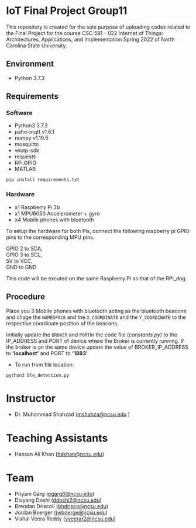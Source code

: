 # IoT Final Project Group11

This repository is created for the sole purpose of uploading codes related to the Final Project for the course CSC 591 - 022 Internet of Things: Architectures, Applications, and Implementation Spring 2022 of North Carolina State University.

## Environment
- Python 3.7.3

## Requirements
### Software
- Python3 3.7.3
- paho-mqtt v1.6.1
- numpy v1.19.5
- mosquitto 
- wiotp-sdk
- requests
- RPi.GPIO
- MATLAB

```
pip install requirements.txt
```

### Hardware
- x1 Raspberry Pi 3b
- x1 MPU6050 Accelerometer + gyro
- x4 Mobile phones with bluetooth

To setup the hardware for both Pis, connect the following raspberry pi GPIO pins to the corresponding MPU pins. 

GPIO 2 to SDA, <br />
GPIO 3 to SCL, <br />
5V to VCC, <br />
GND to GND <br />

This code will be excuted on the same Raspberry Pi as that of the RPI_dog.


## Procedure

Place you 3 Mobile phones with bluetooth acting as the bluetooth beacons and chage the `NAMESPACE` and the `X_COORDINATE` and the `Y_COORDINATE` to the respective coordinate position of the beacons.

Initially update the `BROKER` and `PORT`in the code file (*constants.py*) to the IP_ADDRESS and PORT of device where the Broker is currently running. If the broker is on the same device update the value of BROKER_IP_ADDRESS to **'localhost'** and PORT to **'1883'**

- To run from file location: 

```
python3 ble_detection.py
```

# Instructor
- Dr. Muhammad Shahzad (mshahza@ncsu.edu )

# Teaching Assistants
- Hassan Ali Khan (hakhan@ncsu.edu)

# Team
- Priyam Garg (pgarg6@ncsu.edu)
- Divyang Doshi	(ddoshi2@ncsu.edu)
- Brendan Driscoll (bhdrisco@ncsu.edu)
- Jordan Boerger (jwboerge@ncsu.edu)
- Vishal Veera Reddy (vveerar2@ncsu.edu)
